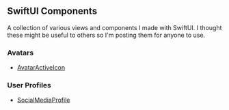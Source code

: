 ## SwiftUI Components
A collection of various views and components I made with SwiftUI. I thought these might be useful to others so I'm posting them for anyone to use. 

### Avatars
- [AvatarActiveIcon](/Avatars/AvatarActiveIcon/)

### User Profiles
- [SocialMediaProfile](/Profiles/SocialMediaProfile/)

